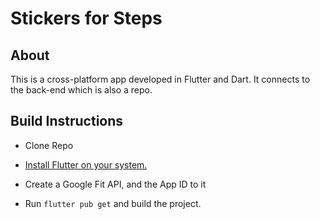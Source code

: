 # Stickers for Steps

## About

This is a cross-platform app developed in Flutter and Dart. It connects to the back-end which is also a repo. 


## Build Instructions

- Clone Repo
- [Install Flutter on your system.](https://flutter.dev/docs/get-started/install)
- Create a Google Fit API, and the App ID to it

- Run `flutter pub get` and build the project.

